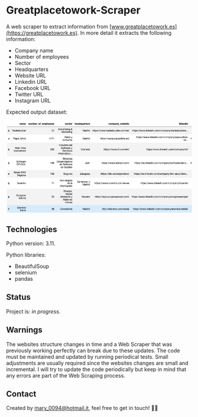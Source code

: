 # Greatplacetowork-Scraper
A web scraper to extract information from [www.greatplacetowork.es](https://greatplacetowork.es). 
In more detail it extracts the following information:
- Company name
- Number of employees
- Sector
- Headquarters
- Website URL
- Linkedin URL
- Facebook URL
- Twitter URL
- Instagram URL

Expected output dataset:

![alt text](https://github.com/mariadancianu/Greatplacetowork-Scraper/blob/main/output_dataset_example.png)

## Technologies 

Python version: 3.11. 

Python libraries:
- BeautifulSoup
- selenium 
- pandas

## Status
Project is: *in progress*. 

## Warnings
The websites structure changes in time and a Web Scraper that was previously working perfectly can break due to these updates. The code must be maintained and updated by running periodical tests. Small adjustments are usually required since the websites changes are small and incremental. I will try to update the code periodically but keep in mind that any errors are part of the Web Scraping process.

## Contact 
Created by mary_0094@hotmail.it, feel free to get in touch! :woman_technologist:
